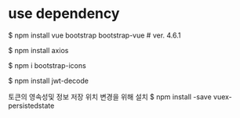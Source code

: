 # use dependency

$ npm install vue bootstrap bootstrap-vue # ver. 4.6.1

$ npm install axios

$ npm i bootstrap-icons

$ npm install jwt-decode

토큰의 영속성및 정보 저장 위치 변경을 위해 설치
$ npm install -save vuex-persistedstate

